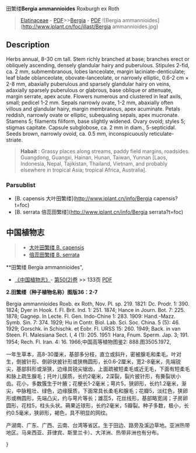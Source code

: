 田繁缕**Bergia ammannioides** Roxburgh ex Roth

> [Elatinaceae](http://www.iplant.cn/info/Elatinaceae?t=foc) - [PDF](http://www.iplant.cn/foc/pdf/Elatinaceae.pdf)>>[Bergia](http://www.iplant.cn/info/Bergia?t=foc) - [PDF](http://www.iplant.cn/foc/pdf/Bergia.pdf)
![Bergia ammannioides](http://www.iplant.cn/foc/illast/Bergia ammannioides.jpg)

## Description

Herbs annual, 8-30 cm tall. Stem richly branched at base; branches erect or obliquely ascending, densely glandular hairy and puberulous. Stipules 2-fid, ca. 2 mm, submembranous, lobes lanceolate, margin laciniate-denticulate; leaf blade oblanceolate, obovate-lanceolate, or narrowly elliptic, 0.6-2 cm × 2-8 mm, abaxially puberulous and sparsely glandular hairy on veins, adaxially sparsely puberulous or glabrous, base oblique or attenuate, margin serrate, apex acute. Flowers numerous and clustered in leaf axils, small; pedicel 1-2 mm. Sepals narrowly ovate, 1-2 mm, abaxially often villous and glandular hairy, margin membranous, apex acuminate. Petals reddish, narrowly ovate or elliptic, subequaling sepals, apex mucronate. Stamens 5; filaments filiform, base slightly widened. Ovary ovoid; styles 5; stigmas capitate. Capsule subglobose, ca. 2 mm in diam., 5-septicidal. Seeds brown, narrowly ovoid, ca. 0.5 mm, inconspicuously reticulate-striate.

> **Habait** : 
> Grassy places along streams, paddy field margins, roadsides. Guangdong, Guangxi, Hainan, Hunan, Taiwan, Yunnan [Laos, Indonesia, Nepal, Tajikistan, Thailand, Vietnam, and probably elsewhere in tropical Asia; tropical Africa, Australia].


### Parsublist

* [B.  capensis  大叶田繁缕](http://www.iplant.cn/info/Bergia capensis?t=foc)
* [B.  serrata  倍蕊田繁缕](http://www.iplant.cn/info/Bergia serrata?t=foc)

## 中国植物志

> * [大叶田繁缕  B.  capensis](Bergia-capensis-大叶田繁缕.md)
> * [倍蕊田繁缕  B.  serrata](Bergia-serrata-倍蕊田繁缕.md)

**田繁缕 Bergia ammannioides",


* [《中国植物志》](http://www.iplant.cn/frps)- [第50(2)卷](http://www.iplant.cn/frps/vol/50(2)) >> 133页 [PDF](http://www.iplant.cn/frps/pdf/50(2)/133.PDF)

**2.田繁缕（种子植物名称）图版36：2-7**

Bergia ammannioides Roxb. ex Roth, Nov. Pl. sp. 219. 1821: Dc. Prodr. 1: 390. 1824; Dyer in Hook. f. Fl. Brit. Ind. 1: 251. 1874; Hance in Journ. Bot. 7: 225. 1878; Gagnep. In Lecte. Fl. Gen. Indo-Chine 1: 283. 1909: Hand.-Mazz. Symb. Sin. 7: 374. 1929; Hu in Contr. Biol. Lab. Sci. Soc. China. 5 (5): 46. 1929; Gorschk. in Schischk. et Eobr. Fl. URSS 15: 260. 1949; Back. in van Steen. Fl. Malesiana Sect. I, 4 (1): 205. 1951: Hara, Fnum. Sperm. Jap. 3; 191. 1954; Rech. Fl. Iran. 4: 16. 1966;中国高等植物图鉴2: 888.图3505.1972,

一年生草本，高8-30厘米，基部多分枝，直立或斜升，密被腺毛和柔毛。叶对生，倒披针形、倒卵状披针形或狭椭圆形，长0.6-2厘米，宽2-8毫米，先端锐尖，基部斜形或渐狭，边缘具锐尖锯齿，上面疏被短柔毛或近无毛，下面有短柔毛和脉上疏生腺毛；托叶儿膜质，长约2毫米，2深裂，裂片披针形，有撕裂状小齿。花小，多数簇生于叶腋；花梗长1-2毫米；萼片5，狭卵形，长约1.2毫米，渐尖，中脉粗壮、绿色，边缘膜质，下面常具长柔毛和腺毛；花瓣5，淡红色，狭卵形或椭圆形，先端凸尖，约与萼片等长；雄蕊5，花丝线形，基部略宽阔；子房卵圆形，花柱5，柱头头状。蒴果近球形，长约2毫米，5瓣裂。种子多数，极小，长约0.5毫米，狭卵形，褐色，具不明显的网纹。

产湖南、广东、广西、云南、台湾等省区。生于田边、路旁及溪边草地。亚洲热带地区。马来西亚、菲律宾、斯里兰卡）、大洋洲、热带非洲也有分布。


}
